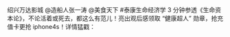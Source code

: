 绍兴万达影城 @造船人张一涛 @美食天下 #泰康生命经济学 3 分钟参透《生命资本论》，不论活着或死去，都这么有范儿！亮出观后感领取 “健康超人” 勋章，抢充值卡更抢 iphone4s！详情猛戳： ​​​​